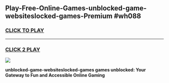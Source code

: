 
## Play-Free-Online-Games-unblocked-game-websiteslocked-games-Premium #wh088
<h3>
<a href="https://premium.freeplayer.one?title=unblocked-game-websiteslocked-games&ref=8M">CLICK TO PLAY</a></h3>
<hr>

<h3>
<a href="https://premium.freeplayer.one?title=unblocked-game-websiteslocked-games&ref=8M">CLICK 2 PLAY</a>
  
</h3>

<a href="https://premium.freeplayer.one?title=unblocked-game-websiteslocked-games&ref=8M"><img src="https://clearcache.store/games.png"></a>


**unblocked-game-websiteslocked-games games unblocked: Your Gateway to Fun and Accessible Online Gaming**
